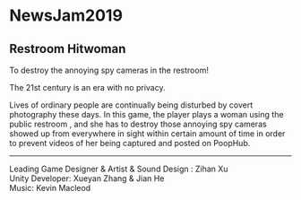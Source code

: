 # NewsJam2019

## Restroom Hitwoman
To destroy the annoying spy cameras in the restroom!
<br/>

The 21st century is an era with no privacy.

Lives of ordinary people are continually being disturbed by covert photography these days. In this game, the player plays a woman using the public restroom , and she has to destroy those annoying spy cameras showed up from everywhere in sight within certain amount of time in order to prevent videos of her being captured and posted on PoopHub.
___________________


Leading Game Designer & Artist & Sound Design : Zihan Xu <br/>
Unity Developer: Xueyan Zhang & Jian He <br/>
Music: Kevin Macleod



